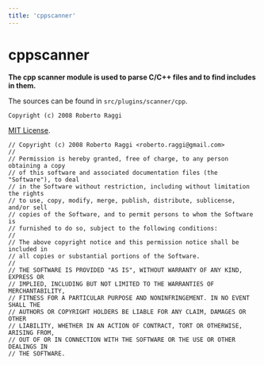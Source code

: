 ```yaml
---
title: 'cppscanner'
---
```


# cppscanner

**The cpp scanner module is used to parse C/C++ files and to find includes
in them.**

The sources can be found in `src/plugins/scanner/cpp`.

```
Copyright (c) 2008 Roberto Raggi
```

[MIT License](https://spdx.org/licenses/MIT.html).

```
// Copyright (c) 2008 Roberto Raggi <roberto.raggi@gmail.com>
//
// Permission is hereby granted, free of charge, to any person obtaining a copy
// of this software and associated documentation files (the "Software"), to deal
// in the Software without restriction, including without limitation the rights
// to use, copy, modify, merge, publish, distribute, sublicense, and/or sell
// copies of the Software, and to permit persons to whom the Software is
// furnished to do so, subject to the following conditions:
//
// The above copyright notice and this permission notice shall be included in
// all copies or substantial portions of the Software.
//
// THE SOFTWARE IS PROVIDED "AS IS", WITHOUT WARRANTY OF ANY KIND, EXPRESS OR
// IMPLIED, INCLUDING BUT NOT LIMITED TO THE WARRANTIES OF MERCHANTABILITY,
// FITNESS FOR A PARTICULAR PURPOSE AND NONINFRINGEMENT. IN NO EVENT SHALL THE
// AUTHORS OR COPYRIGHT HOLDERS BE LIABLE FOR ANY CLAIM, DAMAGES OR OTHER
// LIABILITY, WHETHER IN AN ACTION OF CONTRACT, TORT OR OTHERWISE, ARISING FROM,
// OUT OF OR IN CONNECTION WITH THE SOFTWARE OR THE USE OR OTHER DEALINGS IN
// THE SOFTWARE.
```
